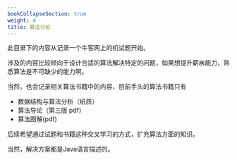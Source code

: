 ```yaml
---
bookCollapseSection: true
weight: 4
title: 算法讨论
---
```


此目录下的内容从记录一个牛客网上的机试题开始。

涉及的内容比较倾向于设计合适的算法解决特定的问题，如果想提升~~薪水~~能力，熟悉算法是不可缺少的能力啊。

当然，也会记录相关算法书籍中的内容，目前手头的算法书籍只有

- 数据结构与算法分析（纸质）
- 算法导论（第三版 pdf）
- 算法图解(pdf)

后续希望通过试题和书籍这种交叉学习的方式，扩充算法方面的知识。

当然，解决方案都是Java语言描述的。
